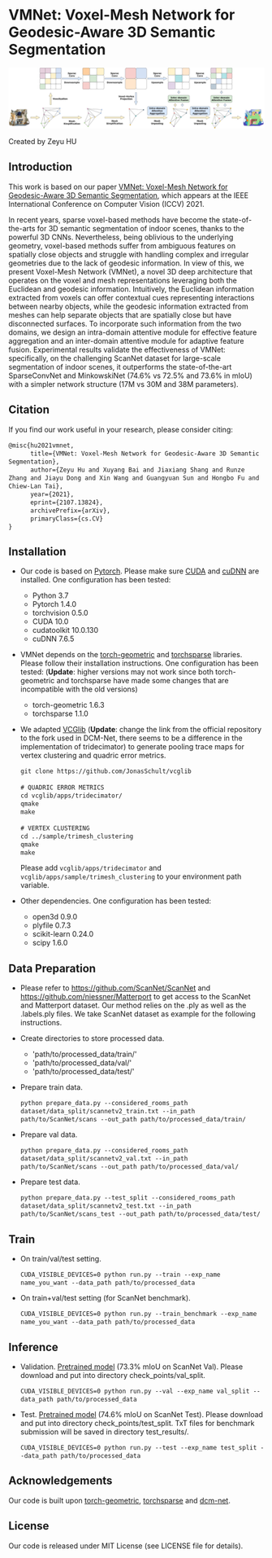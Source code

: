 # VMNet: Voxel-Mesh Network for Geodesic-Aware 3D Semantic Segmentation

![Framework Fig](docs/network_detailed.jpg)

Created by Zeyu HU

## Introduction
This work is based on our paper 
[VMNet: Voxel-Mesh Network for Geodesic-Aware 3D Semantic Segmentation](https://arxiv.org/abs/2107.13824),
which appears at the IEEE International Conference on Computer Vision (ICCV) 2021. 

In recent years, sparse voxel-based methods have become the state-of-the-arts for 3D semantic segmentation of indoor scenes, thanks to the powerful 3D CNNs. Nevertheless, being oblivious to the underlying geometry, voxel-based methods suffer from ambiguous features on spatially close objects and struggle with handling complex and irregular geometries due to the lack of geodesic information. In view of this, we present Voxel-Mesh Network (VMNet), a novel 3D deep architecture that operates on the voxel and mesh representations leveraging both the Euclidean and geodesic information. Intuitively, the Euclidean information extracted from voxels can offer contextual cues representing interactions between nearby objects, while the geodesic information extracted from meshes can help separate objects that are spatially close but have disconnected surfaces. To incorporate such information from the two domains, we design an intra-domain attentive module for effective feature aggregation and an inter-domain attentive module for adaptive feature fusion. Experimental results validate the effectiveness of VMNet: specifically, on the challenging ScanNet dataset for large-scale segmentation of indoor scenes, it outperforms the state-of-the-art SparseConvNet and MinkowskiNet (74.6% vs 72.5% and 73.6% in mIoU) with a simpler network structure (17M vs 30M and 38M parameters).

## Citation
If you find our work useful in your research, please consider citing:

    @misc{hu2021vmnet,
          title={VMNet: Voxel-Mesh Network for Geodesic-Aware 3D Semantic Segmentation}, 
          author={Zeyu Hu and Xuyang Bai and Jiaxiang Shang and Runze Zhang and Jiayu Dong and Xin Wang and Guangyuan Sun and Hongbo Fu and Chiew-Lan Tai},
          year={2021},
          eprint={2107.13824},
          archivePrefix={arXiv},
          primaryClass={cs.CV}
    }

## Installation
* Our code is based on <a href="https://pytorch.org/">Pytorch</a>. Please make sure <a href="https://docs.nvidia.com/cuda/cuda-installation-guide-linux/index.html">CUDA</a>  and <a href="https://docs.nvidia.com/deeplearning/sdk/cudnn-install/index.html">cuDNN</a> are installed. One configuration has been tested: 
     - Python 3.7
     - Pytorch 1.4.0
     - torchvision 0.5.0
     - CUDA 10.0
     - cudatoolkit 10.0.130
     - cuDNN 7.6.5

* VMNet depends on the <a href="https://github.com/rusty1s/pytorch_geometric">torch-geometric</a> and <a href="https://github.com/mit-han-lab/torchsparse">torchsparse</a> libraries. Please follow their installation instructions. One configuration has been tested: 
(**Update**: higher versions may not work since both torch-geometric and torchsparse have made some changes that are incompatible with the old versions)

     - torch-geometric 1.6.3
     - torchsparse 1.1.0

* We adapted <a href="https://github.com/JonasSchult/vcglib">VCGlib</a> (**Update**: change the link from the official repository to the fork used in DCM-Net, there seems to be a difference in the implementation of tridecimator) to generate pooling trace maps for vertex clustering and quadric error metrics.

      git clone https://github.com/JonasSchult/vcglib

      # QUADRIC ERROR METRICS
      cd vcglib/apps/tridecimator/
      qmake
      make

      # VERTEX CLUSTERING
      cd ../sample/trimesh_clustering
      qmake
      make

  Please add `vcglib/apps/tridecimator` and `vcglib/apps/sample/trimesh_clustering` to your environment path variable.

* Other dependencies. One configuration has been tested:
     - open3d 0.9.0
     - plyfile 0.7.3
     - scikit-learn 0.24.0
     - scipy 1.6.0
 
## Data Preparation
* Please refer to https://github.com/ScanNet/ScanNet and https://github.com/niessner/Matterport to get access to the ScanNet and Matterport dataset. Our method relies on the .ply as well as the .labels.ply files. We take ScanNet dataset as example for the following instructions.

* Create directories to store processed data.
     - 'path/to/processed_data/train/'
     - 'path/to/processed_data/val/'
     - 'path/to/processed_data/test/'

* Prepare train data.
      
      python prepare_data.py --considered_rooms_path dataset/data_split/scannetv2_train.txt --in_path path/to/ScanNet/scans --out_path path/to/processed_data/train/

* Prepare val data.
      
      python prepare_data.py --considered_rooms_path dataset/data_split/scannetv2_val.txt --in_path path/to/ScanNet/scans --out_path path/to/processed_data/val/

* Prepare test data.
      
      python prepare_data.py --test_split --considered_rooms_path dataset/data_split/scannetv2_test.txt --in_path path/to/ScanNet/scans_test --out_path path/to/processed_data/test/

## Train
* On train/val/test setting.
    
      CUDA_VISIBLE_DEVICES=0 python run.py --train --exp_name name_you_want --data_path path/to/processed_data
      
* On train+val/test setting (for ScanNet benchmark).

      CUDA_VISIBLE_DEVICES=0 python run.py --train_benchmark --exp_name name_you_want --data_path path/to/processed_data

## Inference
* Validation. <a href="https://drive.google.com/drive/folders/1G8ug8C7DCrHPeZ_91hM7TSVCTgbNajN0?usp=sharing">Pretrained model</a> (73.3% mIoU on ScanNet Val). Please download and put into directory check_points/val_split.

      CUDA_VISIBLE_DEVICES=0 python run.py --val --exp_name val_split --data_path path/to/processed_data

* Test. <a href="https://drive.google.com/drive/folders/1j5_uTL4xrsVZ5svPOp3LENcgvsJehDbx?usp=sharing">Pretrained model</a> (74.6% mIoU on ScanNet Test). Please download and put into directory check_points/test_split. TxT files for benchmark submission will be saved in directory test_results/.

      CUDA_VISIBLE_DEVICES=0 python run.py --test --exp_name test_split --data_path path/to/processed_data
      
## Acknowledgements
Our code is built upon <a href="https://github.com/rusty1s/pytorch_geometric">torch-geometric</a>, <a href="https://github.com/mit-han-lab/torchsparse">torchsparse</a> and <a href="https://github.com/VisualComputingInstitute/dcm-net">dcm-net</a>.

## License
Our code is released under MIT License (see LICENSE file for details).
